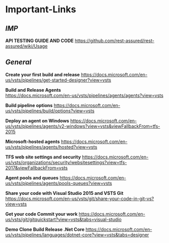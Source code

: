 # Important-Links
***IMP***
------------------------------------------------------------------------
**API TESTING GUIDE AND CODE**
https://github.com/rest-assured/rest-assured/wiki/Usage


***General***
-----------------------------------------------------------------------


**Create your first build and release**
https://docs.microsoft.com/en-us/vsts/pipelines/get-started-designer?view=vsts

**Build and Release Agents**	
https://docs.microsoft.com/en-us/vsts/pipelines/agents/agents?view=vsts

**Build pipeline options**
https://docs.microsoft.com/en-us/vsts/pipelines/build/options?view=vsts

**Deploy an agent on Windows**
https://docs.microsoft.com/en-us/vsts/pipelines/agents/v2-windows?view=vsts&viewFallbackFrom=tfs-2015

**Microsoft-hosted agents**
https://docs.microsoft.com/en-us/vsts/pipelines/agents/hosted?view=vsts

**TFS web site settings and security**
https://docs.microsoft.com/en-us/vsts/organizations/security/websitesettings?view=tfs-2017&viewFallbackFrom=vsts

**Agent pools and queues**
https://docs.microsoft.com/en-us/vsts/pipelines/agents/pools-queues?view=vsts

**Share your code with Visual Studio 2015 and VSTS Git**
https://docs.microsoft.com/en-us/vsts/git/share-your-code-in-git-vs?view=vsts

**Get your code Commit your work**
https://docs.microsoft.com/en-us/vsts/git/gitquickstart?view=vsts&tabs=visual-studio

**Demo Clone Build Release .Net Core**
https://docs.microsoft.com/en-us/vsts/pipelines/languages/dotnet-core?view=vsts&tabs=designer

